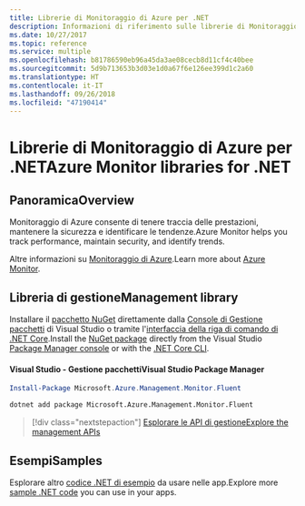 ```yaml
---
title: Librerie di Monitoraggio di Azure per .NET
description: Informazioni di riferimento sulle librerie di Monitoraggio di Azure per .NET
ms.date: 10/27/2017
ms.topic: reference
ms.service: multiple
ms.openlocfilehash: b81786590eb96a45da3ae08cecb8d11cf4c40bee
ms.sourcegitcommit: 5d9b713653b3d03e1d0a67f6e126ee399d1c2a60
ms.translationtype: HT
ms.contentlocale: it-IT
ms.lasthandoff: 09/26/2018
ms.locfileid: "47190414"
---
```

# <a name="azure-monitor-libraries-for-net"></a><span data-ttu-id="574f2-103">Librerie di Monitoraggio di Azure per .NET</span><span class="sxs-lookup"><span data-stu-id="574f2-103">Azure Monitor libraries for .NET</span></span>

## <a name="overview"></a><span data-ttu-id="574f2-104">Panoramica</span><span class="sxs-lookup"><span data-stu-id="574f2-104">Overview</span></span>

<span data-ttu-id="574f2-105">Monitoraggio di Azure consente di tenere traccia delle prestazioni, mantenere la sicurezza e identificare le tendenze.</span><span class="sxs-lookup"><span data-stu-id="574f2-105">Azure Monitor helps you track performance, maintain security, and identify trends.</span></span>

<span data-ttu-id="574f2-106">Altre informazioni su [Monitoraggio di Azure](/azure/monitoring-and-diagnostics/).</span><span class="sxs-lookup"><span data-stu-id="574f2-106">Learn more about [Azure Monitor](/azure/monitoring-and-diagnostics/).</span></span>   

## <a name="management-library"></a><span data-ttu-id="574f2-107">Libreria di gestione</span><span class="sxs-lookup"><span data-stu-id="574f2-107">Management library</span></span>

<span data-ttu-id="574f2-108">Installare il [pacchetto NuGet](https://www.nuget.org/packages/Microsoft.Azure.Management.Monitor.Fluent) direttamente dalla [Console di Gestione pacchetti][PackageManager] di Visual Studio o tramite l'[interfaccia della riga di comando di .NET Core][DotNetCLI].</span><span class="sxs-lookup"><span data-stu-id="574f2-108">Install the [NuGet package](https://www.nuget.org/packages/Microsoft.Azure.Management.Monitor.Fluent) directly from the Visual Studio [Package Manager console][PackageManager] or with the [.NET Core CLI][DotNetCLI].</span></span>

#### <a name="visual-studio-package-manager"></a><span data-ttu-id="574f2-109">Visual Studio - Gestione pacchetti</span><span class="sxs-lookup"><span data-stu-id="574f2-109">Visual Studio Package Manager</span></span>

```powershell
Install-Package Microsoft.Azure.Management.Monitor.Fluent
```

```bash
dotnet add package Microsoft.Azure.Management.Monitor.Fluent
```

> [!div class="nextstepaction"]
> [<span data-ttu-id="574f2-110">Esplorare le API di gestione</span><span class="sxs-lookup"><span data-stu-id="574f2-110">Explore the management APIs</span></span>](/dotnet/api/overview/azure/monitor/management)

## <a name="samples"></a><span data-ttu-id="574f2-111">Esempi</span><span class="sxs-lookup"><span data-stu-id="574f2-111">Samples</span></span>

<span data-ttu-id="574f2-112">Esplorare altro [codice .NET di esempio](https://azure.microsoft.com/resources/samples/?platform=dotnet) da usare nelle app.</span><span class="sxs-lookup"><span data-stu-id="574f2-112">Explore more [sample .NET code](https://azure.microsoft.com/resources/samples/?platform=dotnet) you can use in your apps.</span></span>

[PackageManager]: https://docs.microsoft.com/nuget/tools/package-manager-console
[DotNetCLI]: https://docs.microsoft.com/dotnet/core/tools/dotnet-add-package